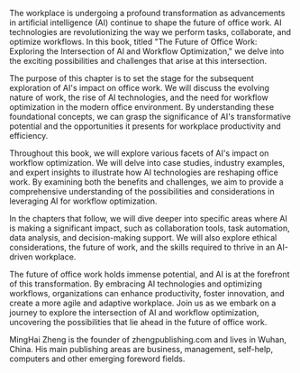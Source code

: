 
The workplace is undergoing a profound transformation as advancements in artificial intelligence (AI) continue to shape the future of office work. AI technologies are revolutionizing the way we perform tasks, collaborate, and optimize workflows. In this book, titled "The Future of Office Work: Exploring the Intersection of AI and Workflow Optimization," we delve into the exciting possibilities and challenges that arise at this intersection.

The purpose of this chapter is to set the stage for the subsequent exploration of AI's impact on office work. We will discuss the evolving nature of work, the rise of AI technologies, and the need for workflow optimization in the modern office environment. By understanding these foundational concepts, we can grasp the significance of AI's transformative potential and the opportunities it presents for workplace productivity and efficiency.

Throughout this book, we will explore various facets of AI's impact on workflow optimization. We will delve into case studies, industry examples, and expert insights to illustrate how AI technologies are reshaping office work. By examining both the benefits and challenges, we aim to provide a comprehensive understanding of the possibilities and considerations in leveraging AI for workflow optimization.

In the chapters that follow, we will dive deeper into specific areas where AI is making a significant impact, such as collaboration tools, task automation, data analysis, and decision-making support. We will also explore ethical considerations, the future of work, and the skills required to thrive in an AI-driven workplace.

The future of office work holds immense potential, and AI is at the forefront of this transformation. By embracing AI technologies and optimizing workflows, organizations can enhance productivity, foster innovation, and create a more agile and adaptive workplace. Join us as we embark on a journey to explore the intersection of AI and workflow optimization, uncovering the possibilities that lie ahead in the future of office work.

MingHai Zheng is the founder of zhengpublishing.com and lives in Wuhan, China. His main publishing areas are business, management, self-help, computers and other emerging foreword fields.
